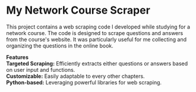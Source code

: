 # **My Network Course Scraper**
This project contains a web scraping code I developed while studying for a network course. The code is designed to scrape questions and answers from the course's website. It was particularly useful for me collecting and organizing the questions in the online book.

**Features** <br>
**Targeted Scraping:** Efficiently extracts either questions or answers based on user input and functions. <br>
**Customizable:** Easily adaptable to every other chapters. <br>
**Python-based:** Leveraging powerful libraries for web scraping. <br>
